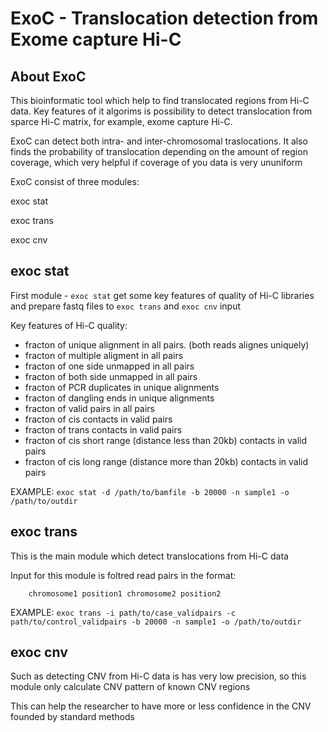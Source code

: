 # ExoC - Translocation detection from Exome capture Hi-C

## About ExoC

This bioinformatic tool which help to find translocated regions from Hi-C data.
Key features of it algorims is possibility to detect translocation from sparce Hi-C matrix, for example, exome capture Hi-C.

ExoC can detect both intra- and inter-chromosomal traslocations. It also finds the probability of translocation depending on the amount of region coverage, which very helpful if coverage of you data is very ununiform

ExoC consist of three modules:

exoc stat

exoc trans

exoc cnv

## exoc stat

First module - ```exoc stat``` get some key features of quality of Hi-C libraries and prepare fastq files to ```exoc trans``` and ```exoc cnv``` input

Key features of Hi-C quality:

- fracton of unique alignment in all pairs. (both reads alignes uniquely)
- fracton of multiple aligment in all pairs
- fracton of one side unmapped in all pairs
- fracton of both side unmapped in all pairs
- fracton of PCR duplicates in unique alignments
- fracton of dangling ends in unique alignments
- fracton of valid pairs in all pairs
- fracton of cis contacts in valid pairs
- fracton of trans contacts in valid pairs
- fracton of cis short range (distance less than 20kb) contacts in valid pairs
- fracton of cis long range (distance more than 20kb) contacts in valid pairs

EXAMPLE: ```exoc stat -d /path/to/bamfile -b 20000 -n sample1 -o /path/to/outdir```

## exoc trans

This is the main module which detect translocations from Hi-C data

Input for this module is foltred read pairs in the format:

```
    chromosome1 position1 chromosome2 position2
```

EXAMPLE: ```exoc trans -i path/to/case_validpairs -c path/to/control_validpairs -b 20000 -n sample1 -o /path/to/outdir```

## exoc cnv

Such as detecting CNV from Hi-C data is has very low precision, so this module only calculate CNV pattern of known CNV regions

This can help the researcher to have more or less confidence in the CNV founded by standard methods 




